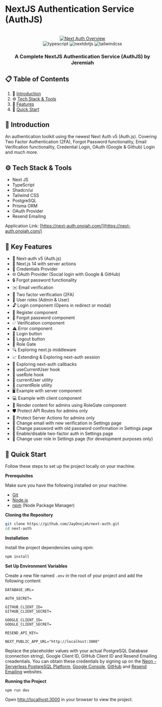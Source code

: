 # NextJS Authentication Service (AuthJS)

<div align="center">
  <br />
    <a href="https://next-auth.onojah.com/" target="_blank">
      <img src="https://i.imgur.com/nxuxotf.png" alt="Next Auth Overview">
    </a>
  <br />

  <div>
    <img src="https://img.shields.io/badge/-Typescript-black?style=for-the-badge&logoColor=white&logo=typescript&color=3178C6" alt="typescript" />
    <img src="https://img.shields.io/badge/-Next_._JS-black?style=for-the-badge&logoColor=white&logo=nextdotjs&color=000000" alt="nextdotjs" />
    <img src="https://img.shields.io/badge/-Tailwind_CSS-black?style=for-the-badge&logoColor=white&logo=tailwindcss&color=06B6D4" alt="tailwindcss" />
  </div>
  <h3 align="center">A Complete NextJS Authentication Service (AuthJS) by Jeremiah</h3>
</div>

## 📋 <a name="table">Table of Contents</a>

1. 🤖 [Introduction](#introduction)
2. ⚙️ [Tech Stack & Tools](#tech-stack)
3. 🔋 [Features](#features)
4. 🤸 [Quick Start](#quick-start)

## <a name="introduction">🤖 Introduction</a>

An authentication toolkit using the newest Next Auth v5 (Auth.js). Covering Two Factor Authentication (2FA), Forgot Password functionality, Email Verification functionality, Credential Login, OAuth (Google & Github) Login and much more.

## <a name="tech-stack">⚙️ Tech Stack & Tools</a>

- Next JS
- TypeScript
- Shadcn/ui
- Tailwind CSS
- PostgreSQL
- Prisma ORM
- OAuth Provider
- Resend Emailing

Application Link: [https://next-auth.onojah.com/](https://next-auth.onojah.com/)

## <a name="features">🔋 Key Features</a>

- 🔐 Next-auth v5 (Auth.js)
- 🚀 Next.js 14 with server actions
- 🔑 Credentials Provider
- 🌐 OAuth Provider (Social login with Google & GitHub)
- 🔒 Forgot password functionality
- ✉️ Email verification
- 📱 Two factor verification (2FA)
- 👥 User roles (Admin & User)
- 🔓 Login component (Opens in redirect or modal)
- 📝 Register component
- 🤔 Forgot password component
- ✅ Verification component
- ⚠️ Error component
- 🔘 Login button
- 🚪 Logout button
- 🚧 Role Gate
- 🔍 Exploring next.js middleware
- 📈 Extending & Exploring next-auth session
- 🔄 Exploring next-auth callbacks
- 👤 useCurrentUser hook
- 🛂 useRole hook
- 🧑 currentUser utility
- 👮 currentRole utility
- 🖥️ Example with server component
- 💻 Example with client component
- 👑 Render content for admins using RoleGate component
- 🛡️ Protect API Routes for admins only
- 🔐 Protect Server Actions for admins only
- 📧 Change email with new verification in Settings page
- 🔑 Change password with old password confirmation in Settings page
- 🔔 Enable/disable two-factor auth in Settings page
- 🔄 Change user role in Settings page (for development purposes only)

## <a name="quick-start">🤸 Quick Start</a>

Follow these steps to set up the project locally on your machine.

**Prerequisites**

Make sure you have the following installed on your machine:

- [Git](https://git-scm.com/)
- [Node.js](https://nodejs.org/en)
- [npm](https://www.npmjs.com/) (Node Package Manager)

**Cloning the Repository**

```bash
git clone https://github.com/JayOnojah/next-auth.git
cd next-auth
```

**Installation**

Install the project dependencies using npm:

```bash
npm install
```

**Set Up Environment Variables**

Create a new file named `.env` in the root of your project and add the following content:

```env
DATABASE_URL=

AUTH_SECRET=

GITHUB_CLIENT_ID=
GITHUB_CLIENT_SECRET=

GOOGLE_CLIENT_ID=
GOOGLE_CLIENT_SECRET=

RESEND_API_KEY=

NEXT_PUBLIC_APP_URL="http://localhost:3000"
```

Replace the placeholder values with your actual PostgreSQL Database (connection string), Google Client ID, GitHub Client ID and Resend Emailing creadentials. You can obtain these credentials by signing up on the [Neon - Serverless PostgreSQL Platform](https://neon.tech/), [Google Console](https://console.cloud.google.com/), [GitHub](https://github.com) and [Resend Emailing](https://resend.com/) websites.

**Running the Project**

```bash
npm run dev
```

Open [http://localhost:3000](http://localhost:3000) in your browser to view the project.
